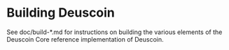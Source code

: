 Building Deuscoin
================

See doc/build-*.md for instructions on building the various
elements of the Deuscoin Core reference implementation of Deuscoin.
